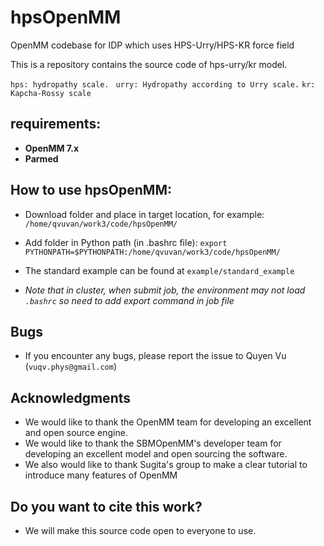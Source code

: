 # hpsOpenMM

 OpenMM codebase for IDP which uses HPS-Urry/HPS-KR force field

This is a repository contains the source code of hps-urry/kr model.

 ```hps: hydropathy scale. ```
 ```urry: Hydropathy according to Urry scale.```
```kr: Kapcha-Rossy scale```
## requirements:
- **OpenMM 7.x**  
- **Parmed** 

## How to use hpsOpenMM:  
- Download folder and place in target location, for example: `/home/qvuvan/work3/code/hpsOpenMM/`
- Add folder in Python path (in .bashrc file): `export PYTHONPATH=$PYTHONPATH:/home/qvuvan/work3/code/hpsOpenMM/`  
- The standard example can be found at ```example/standard_example```

- *Note that in cluster, when submit job, the environment may not load `.bashrc` so need to add export command in job file* 

## Bugs
- If you encounter any bugs, please report the issue to Quyen Vu (```vuqv.phys@gmail.com```)

## Acknowledgments

- We would like to thank the OpenMM team for developing an excellent and open source engine. 
- We would like to thank the SBMOpenMM's developer team for developing an excellent model and open sourcing the software. 
- We also would like to thank Sugita's group to make a clear tutorial to introduce many features of OpenMM

## Do you want to cite this work?
- We will make this source code open to everyone to use.

